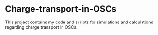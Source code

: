 
# Charge-transport-in-OSCs

This project contains my code and scripts for simulations and calculations regarding charge transport in OSCs.
